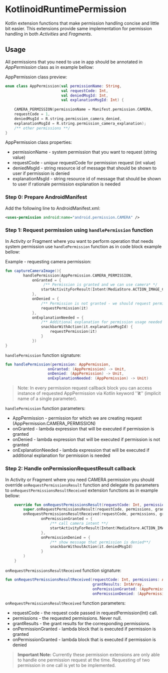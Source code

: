 # KotlinoidRuntimePermission
Kotlin extension functions that make permission handling concise and little bit easier.
This extensions provide same implementation for permission handling in both *Activities* and *Fragments*.

## Usage

All permissions that you need to use in app should be annotated in *AppPermission* class as in example bellow:

AppPermission class preview:
```kotlin
enum class AppPermission(val permissionName: String,
                         val requestCode: Int,
                         val deniedMsgId: Int,
                         val explanationMsgId: Int) {
    
    CAMERA_PERMISSION(permissionName = Manifest.permission.CAMERA, 
    requestCode = 1, 
    deniedMsgId = R.string.permission_camera_denied, 
    explanationMsgId = R.string.permission_camera_explanation);
    /** other permissions **/
}

```

AppPermission class properties:
* permissionName - system permission that you want to request (string value)
* requestCode - *unique* requestCode for permission request (int value)
* deniedMsgId - string resource id of message that should be shown to user if permission is denied
* explanationMsgId - string resource id of message that should be shown to user if rationale 
permission explanation is needed

### Step 0: Prepare AndroidManifest

Add the following line to AndroidManifest.xml:

```xml
<uses-permission android:name="android.permission.CAMERA" />
```

### Step 1: Request permission using `handlePermission` function

In Activity or Fragment where you want to perform operation that needs system permission use 
`handlePermission` function as in code block example bellow:

Example - requesting camera permission:
```kotlin
fun captureCameraImage(){
        handlePermission(AppPermission.CAMERA_PERMISSION,
            onGranted = {
                 /** Permission is granted and we can use camera* */
                startActivityForResult(Intent(MediaStore.ACTION_IMAGE_CAPTURE), it.requestCode)
            },
            onDenied = {
                /** Permission is not granted - we should request permission **/      
                requestPermission(it)
            },
            onExplanationNeeded = {
                /** Additional explanation for permission usage needed **/
                snackbarWithAction(it.explanationMsgId) {
                    requestPermission(it)
                }
            })
}
```

`handlePermission` function signature:
```kotlin
fun handlePermission(permission: AppPermission, 
                   onGranted: (AppPermission) -> Unit, 
                   onDenied: (AppPermission) -> Unit,
                   onExplanationNeeded: (AppPermission) -> Unit)
```

>Note: In every permission request callback block you can access instance of requested AppPermission via Kotlin keyword ''**it**'' (implicit name of a single parameter).

`handlePermission` function parameters:
* AppPermission - permission for which we are creating request (AppPermission.CAMERA_PERMISSION)
* onGranted - lambda expression that will be executed if permission is granted
* onDenied - lambda expression that will be executed if permission is not granted
* onExplanationNeeded - lambda expression that will be executed if additional explanation for permission is needed


### Step 2: Handle onPermissionRequestResult callback

In Activity or Fragment where you need CAMERA permission you should override `onRequestPermissionsResult` function and delegate its parameters
to `onRequestPermissionsResultReceived` extension functions as in example bellow:

```kotlin
    override fun onRequestPermissionsResult(requestCode: Int, permissions: Array<out String>, grantResults: IntArray) {
        super.onRequestPermissionsResult(requestCode, permissions, grantResults)
        onRequestPermissionsResultReceived(requestCode, permissions, grantResults,
                onPermissionGranted = {
                    /** call camera intent **/
                    startActivityForResult(Intent(MediaStore.ACTION_IMAGE_CAPTURE), it.requestCode)
                },
                onPermissionDenied = {
                    /** show message that permission is denied**/
                    snackbarWithoutAction(it.deniedMsgId)
                }
        )
    }
```

`onRequestPermissionsResultReceived` function signature:
```kotlin
fun onRequestPermissionsResultReceived(requestCode: Int, permissions: Array<out String>,
                                       grantResults: IntArray,
                                       onPermissionGranted: (AppPermission) -> Unit, 
                                       onPermissionDenied: (AppPermission) -> Unit)
```

`onRequestPermissionsResultReceived` function parameters: 
* requestCode - the request code passed in requestPermission(Int) call.
* permissions - the requested permissions. Never null.
* grantResults - the grant results for the corresponding permissions.
* onPermissionGranted - lambda block that is executed if permission is granted
* onPermissionGranted - lambda block that is executed if permission is denied



>**Important Note:** Currently these permission extensions are only able to handle one permission request at the time. Requesting of two permission in one call is yet to be implemented.  